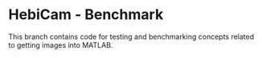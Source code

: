 HebiCam - Benchmark
======

This branch contains code for testing and benchmarking concepts related to getting images into MATLAB.